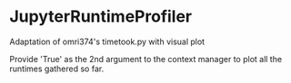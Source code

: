 # JupyterRuntimeProfiler
Adaptation of  omri374's timetook.py with visual plot

Provide 'True' as the 2nd argument to the context manager to plot all the runtimes gathered so far.
